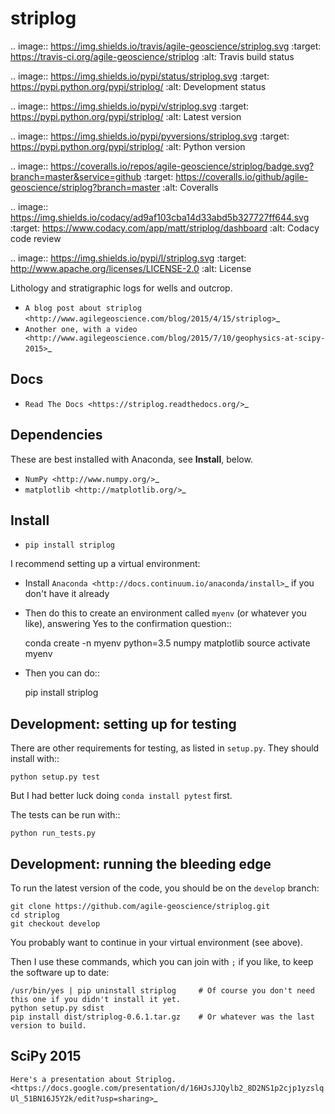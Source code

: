 striplog
========

.. image:: https://img.shields.io/travis/agile-geoscience/striplog.svg
    :target: https://travis-ci.org/agile-geoscience/striplog
    :alt: Travis build status
    
.. image:: https://img.shields.io/pypi/status/striplog.svg
    :target: https://pypi.python.org/pypi/striplog/
    :alt: Development status

.. image:: https://img.shields.io/pypi/v/striplog.svg
    :target: https://pypi.python.org/pypi/striplog/
    :alt: Latest version
    
.. image:: https://img.shields.io/pypi/pyversions/striplog.svg
    :target: https://pypi.python.org/pypi/striplog/
    :alt: Python version
    
.. image:: https://coveralls.io/repos/agile-geoscience/striplog/badge.svg?branch=master&service=github
    :target: https://coveralls.io/github/agile-geoscience/striplog?branch=master
    :alt: Coveralls

.. image:: https://img.shields.io/codacy/ad9af103cba14d33abd5b327727ff644.svg 
    :target: https://www.codacy.com/app/matt/striplog/dashboard
    :alt: Codacy code review

.. image:: https://img.shields.io/pypi/l/striplog.svg
    :target: http://www.apache.org/licenses/LICENSE-2.0
    :alt: License

Lithology and stratigraphic logs for wells and outcrop. 

* `A blog post about striplog <http://www.agilegeoscience.com/blog/2015/4/15/striplog>`_
* `Another one, with a video <http://www.agilegeoscience.com/blog/2015/7/10/geophysics-at-scipy-2015>`_


Docs
----

* `Read The Docs <https://striplog.readthedocs.org/>`_


Dependencies
------------

These are best installed with Anaconda, see **Install**, below.

* `NumPy <http://www.numpy.org/>`_
* `matplotlib <http://matplotlib.org/>`_


Install
-------

* ``pip install striplog``

I recommend setting up a virtual environment:

* Install `Anaconda <http://docs.continuum.io/anaconda/install>`_ if you don't have it already
* Then do this to create an environment called ``myenv`` (or whatever you like), answering Yes to the confirmation question::

    conda create -n myenv python=3.5 numpy matplotlib
    source activate myenv

* Then you can do::

    pip install striplog


Development: setting up for testing
-----------

There are other requirements for testing, as listed in ``setup.py``. They should install with::

    python setup.py test

But I had better luck doing ``conda install pytest`` first.

The tests can be run with::

    python run_tests.py


Development: running the bleeding edge
-----------

To run the latest version of the code, you should be on the `develop` branch:

    git clone https://github.com/agile-geoscience/striplog.git
    cd striplog
    git checkout develop
    
You probably want to continue in your virtual environment (see above).

Then I use these commands, which you can join with `;` if you like, to keep the software up to date:

    /usr/bin/yes | pip uninstall striplog     # Of course you don't need this one if you didn't install it yet.
    python setup.py sdist
    pip install dist/striplog-0.6.1.tar.gz    # Or whatever was the last version to build.


SciPy 2015
----------

`Here's a presentation about Striplog. <https://docs.google.com/presentation/d/16HJsJJQylb2_8D2NS1p2cjp1yzslqUl_51BN16J5Y2k/edit?usp=sharing>`_
